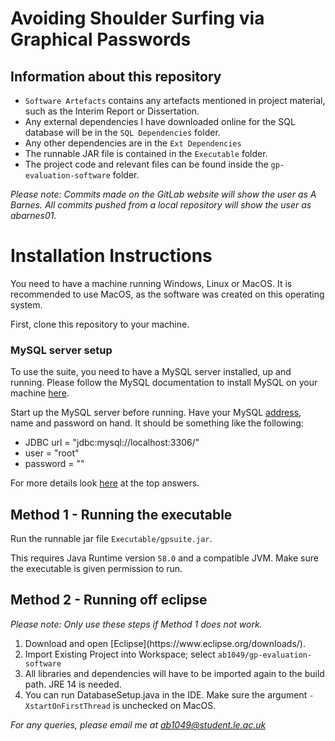 # Avoiding Shoulder Surfing via Graphical Passwords

## Information about this repository

- <code>Software Artefacts</code> contains any artefacts mentioned in project material, such as the Interim Report or Dissertation.
- Any external dependencies I have downloaded online for the SQL database will be in the <code>SQL Dependencies</code> folder.
- Any other dependencies are in the <code>Ext Dependencies</code>
- The runnable JAR file is contained in the <code>Executable</code> folder.
- The project code and relevant files can be found inside the <code>gp-evaluation-software</code> folder.

_Please note: Commits made on the GitLab website will show the user as A Barnes. All commits pushed from a local repository will show the user as abarnes01._

# Installation Instructions

You need to have a machine running Windows, Linux or MacOS. It is recommended to use MacOS, as the software was created on this operating system.

First, clone this repository to your machine.

### MySQL server setup

To use the suite, you need to have a MySQL server installed, up and running. Please follow the MySQL documentation to install MySQL on your machine [here](https://dev.mysql.com/doc/refman/8.0/en/installing.html).

Start up the MySQL server before running. Have your MySQL [address](https://serverfault.com/questions/129635/how-do-i-find-out-what-my-ip-address-of-my-mysql-host-is), name and password on hand. It should be something like the following:
- JDBC url = "jdbc:mysql://localhost:3306/"
- user = "root"
- password = ""

For more details look [here](https://stackoverflow.com/questions/2839321/connect-java-to-a-mysql-database) at the top answers.

## Method 1 - Running the executable

Run the runnable jar file <code>Executable/gpsuite.jar</code>. 

This requires Java Runtime version <code>58.0</code> and a compatible JVM. Make sure the executable is given permission to run.

## Method 2 - Running off eclipse

_Please note: Only use these steps if Method 1 does not work._

<ol>
  <li>Download and open [Eclipse](https://www.eclipse.org/downloads/).</li>
  <li>Import Existing Project into Workspace; select <code>ab1049/gp-evaluation-software</code></li>
  <li>All libraries and dependencies will have to be imported again to the build path. JRE 14 is needed.</li>
  <li>You can run DatabaseSetup.java in the IDE. Make sure the argument <code>-XstartOnFirstThread</code> is unchecked on MacOS.</li>
</ol>

_For any queries, please email me at [ab1049@student.le.ac.uk](ab1049@student.le.ac.uk)_
